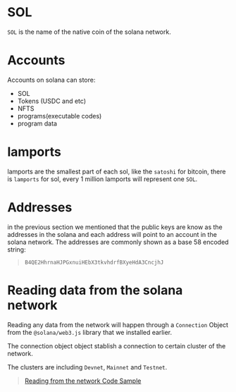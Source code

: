 # SOL

`SOL` is the name of the native coin of the solana network.

# Accounts

Accounts on solana can store: 

- SOL
- Tokens (USDC and etc) 
- NFTS
- programs(executable codes)
- program data



# lamports

lamports are the smallest part of each sol, like the `satoshi` for bitcoin, there is `lamports` for sol, every 1 million lamports will represent one `SOL`.

# Addresses

in the previous section we mentioned that the public keys are know as the addresses in the solana and each address will point to an account in the solana network.
The addresses are commonly shown as a base 58 encoded string: 

> `B4QE2HhrnaHJPGxnuiHEbX3tkvhdrfBXyeHdA3CncjhJ`


# Reading data from the solana network

Reading any data from the network will happen through a `Connection` Object from the `@solana/web3.js` library that we installed earlier.

The connection object object stablish a connection to certain cluster of the network.

The clusters are including `Devnet`, `Mainnet` and `Testnet`.

> [Reading from the network Code Sample](./code_samples/ts_code_samples.md#reading-from-the-network) 

